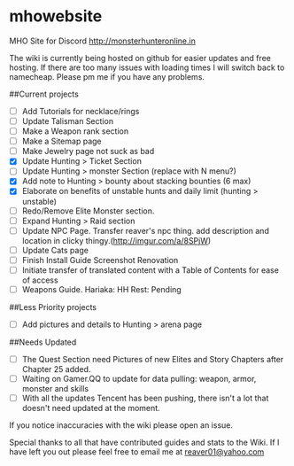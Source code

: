 # mhowebsite
MHO Site for Discord http://monsterhunteronline.in

The wiki is currently being hosted on github for easier updates and free hosting.  If there are too many issues with loading times I will switch back to namecheap.  Please pm me if you have any problems.

##Current projects
- [ ] Add Tutorials for necklace/rings
- [ ] Update Talisman Section
- [ ] Make a Weapon rank section
- [ ] Make a Sitemap page
- [ ] Make Jewelry page not suck as bad  
- [x] Update Hunting > Ticket Section
- [ ] Update Hunting > monster Section (replace with N menu?)
- [x] Add note to Hunting > bounty about stacking bounties (6 max)
- [x] Elaborate on benefits of unstable hunts and daily limit (hunting > unstable)
- [ ] Redo/Remove Elite Monster section.
- [ ] Expand Hunting > Raid section
- [ ] Update NPC Page. Transfer reaver's npc thing. add description and location in clicky thingy.(http://imgur.com/a/8SPjW)
- [ ] Update Cats page 
- [ ] Finish Install Guide Screenshot Renovation
- [ ] Initiate transfer of translated content with a Table of Contents for ease of access
- [ ] Weapons Guide. Hariaka: HH Rest: Pending

##Less Priority projects
- [ ] Add pictures and details to Hunting > arena page

##Needs Updated
- [ ] The Quest Section need Pictures of new Elites and Story Chapters after Chapter 25 added.
- [ ] Waiting on Gamer.QQ to update for data pulling: weapon, armor, monster and skills
- [ ] With all the updates Tencent has been pushing, there isn't a lot that doesn't need updated at the moment.

If you notice inaccuracies with the wiki please open an issue.


Special thanks to all that have contributed guides and stats to the Wiki. If I have left you out please feel free to email me at reaver01@yahoo.com
